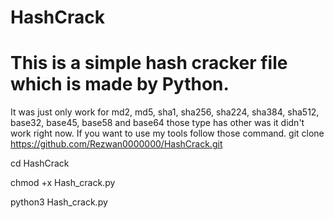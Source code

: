 # HashCrack

# This is a simple hash cracker file which is made by Python. 
It was just only work for md2, md5, sha1, sha256, sha224, sha384, sha512, base32, base45, base58 and base64 those type has other was it didn't work right now. If you want to use my tools follow those command.
git clone https://github.com/Rezwan0000000/HashCrack.git

cd HashCrack 

chmod +x Hash_crack.py 

python3 Hash_crack.py 
